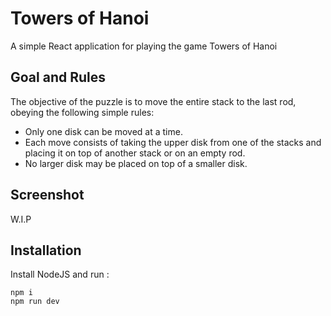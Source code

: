 # Towers of Hanoi
A simple React application for playing the game Towers of Hanoi
## Goal and Rules
The objective of the puzzle is to move the entire stack to the last rod, obeying the following simple rules:
- Only one disk can be moved at a time.
- Each move consists of taking the upper disk from one of the stacks and placing it on top of another stack or on an empty rod.
- No larger disk may be placed on top of a smaller disk.
## Screenshot
W.I.P
## Installation
Install NodeJS and run : 
```
npm i
npm run dev
```